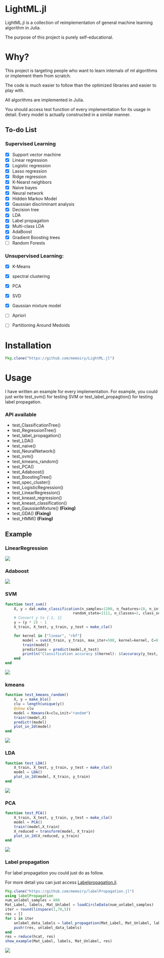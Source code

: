 # LightML.jl

LightML.jl is a collection of reimplementation of general machine learning algorithm in Julia. 

The purpose of this project is purely self-educational.

# Why?

This project is targeting people who want to learn internals of ml algorithms or implement them from scratch.

The code is much easier to follow than the optimized libraries and easier to play with.

All algorithms are implemented in Julia. 

You should access test function of every implementation for its usage in detail. Every model is actually constructed in a similar manner.

## To-do List

### Supervised Learning

- [x] Support vector machine
- [x] Linear regression
- [x] Logistic regression
- [x] Lasso regression
- [x] Ridge regression
- [x] K-Nearst neighbors
- [x] Naive bayes
- [x] Neural network
- [x] Hidden Markov Model
- [x] Gaussian discriminant analysis
- [x] Decision tree
- [x] LDA
- [x] Label propagation
- [x] Multi-class LDA
- [x] AdaBoost
- [x] Gradient Boosting trees
- [ ] Random Forests

### Unsupervised Learning:

- [x] K-Means 
- [x] spectral clustering
- [x] PCA
- [x] SVD
- [x] Gaussian mixture model
- [ ] Apriori
- [ ] Partitioning Around Medoids


# Installation

```julia
Pkg.clone("https://github.com/memoiry/LightML.jl")
```


# Usage

I have written an example for every implementation. For example,  you could just write test_svm() for testing SVM or test_label_propagtion() for testing label propagation. 

### API available 

- test_ClassificationTree()
- test_RegressionTree()
- test_label_propagation()
- test_LDA()
- test_naive()
- test_NeuralNetwork()
- test_svm()
- test_kmeans_random()
- test_PCA()
- test_Adaboost()
- test_BoostingTree()
- test_spec_cluster()
- test_LogisticRegression()
- test_LinearRegression()
- test_kneast_regression()
- test_kneast_classification()
- test_GaussianMixture() **(Fixing)**
- test_GDA() **(Fixing)**
- test_HMM() **(Fixing)**

## Example

### LinearRegression

![](https:\/\/ooo.0o0.ooo\/2017\/03\/11\/58c2cf6a8726e.png)

### Adaboost

![](https:\/\/ooo.0o0.ooo\/2017\/03\/11\/58c2cf69813bb.png)


### SVM

```julia
function test_svm()
    X, y = dat.make_classification(n_samples=1200, n_features=10, n_informative=5,
                               random_state=1111, n_classes=2, class_sep=1.75,)
    # Convert y to {-1, 1}
    y = (y * 2) - 1
    X_train, X_test, y_train, y_test = make_cla()

    for kernel in ["linear", "rbf"]
        model = svm(X_train, y_train, max_iter=500, kernel=kernel, C=0.6)
        train(model)
        predictions = predict(model,X_test)
        println("Classification accuracy $(kernel): $(accuracy(y_test, predictions))")
    end
end
```

![](https:\/\/ooo.0o0.ooo\/2017\/02\/11\/589ee68aaf56d.png)

### kmeans

```julia
function test_kmeans_random()
    X, y = make_blo()
    clu = length(unique(y))
    @show clu
    model = Kmeans(k=clu,init="random")
    train!(model,X)
    predict!(model)
    plot_in_2d(model)
end
```

![](https:\/\/ooo.0o0.ooo\/2017\/02\/18\/58a8445e2114b.png)

### LDA

```julia
function test_LDA()
    X_train, X_test, y_train, y_test = make_cla()
    model = LDA()
    plot_in_2d(model, X_train, y_train)
end
```

![](https:\/\/ooo.0o0.ooo\/2017\/03\/02\/58b82861bade3.png)

### PCA


```julia
function test_PCA()
    X_train, X_test, y_train, y_test = make_cla()
    model = PCA()
    train!(model,X_train)
    X_reduced = transform(model, X_train)
    plot_in_2d(X_reduced, y_train)
end
```

![](https:\/\/ooo.0o0.ooo\/2017\/03\/03\/58b8c8ddc195b.png)

### Label propagation

For label propagation you could just do as follow.

For more detail you can just access [Labelpropagation.jl](https://github.com/memoiry/labelPropagation.jl).

```julia
Pkg.clone("https://github.com/memoiry/labelPropagation.jl")
using labelPropagation
num_unlabel_samples = 800  
Mat_Label, labels, Mat_Unlabel = loadCircleData(num_unlabel_samples) 
iter = round(linspace(1,70,5))
res = []
for i in iter
    unlabel_data_labels = label_propagation(Mat_Label, Mat_Unlabel, labels, kernel_type = "knn", knn_num_neighbors = 10, max_iter = i)
    push!(res, unlabel_data_labels)
end
res = reduce(hcat, res)
show_example(Mat_Label, labels, Mat_Unlabel, res)  
```

![](https:\/\/ooo.0o0.ooo\/2017\/02\/06\/58975f6f57770.png)


